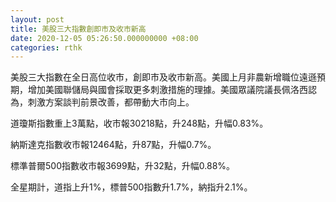```yaml
---
layout: post
title: 美股三大指數創即市及收市新高
date: 2020-12-05 05:26:50.000000000 +08:00
categories: rthk
---
```


美股三大指數在全日高位收市，創即市及收市新高。美國上月非農新增職位遠遜預期，增加美國聯儲局與國會採取更多刺激措施的理據。美國眾議院議長佩洛西認為，刺激方案談判前景改善，都帶動大市向上。

道瓊斯指數重上3萬點，收市報30218點，升248點，升幅0.83%。

納斯達克指數收市報12464點，升87點，升幅0.7%。

標準普爾500指數收市報3699點，升32點，升幅0.88%。

全星期計，道指上升1%，標普500指數升1.7%，納指升2.1%。
